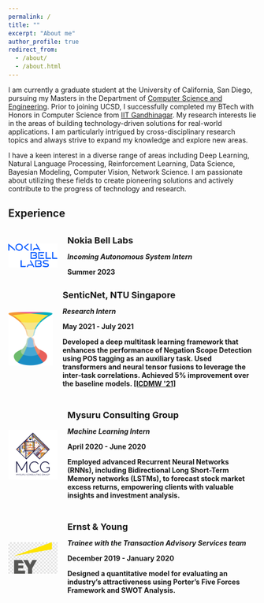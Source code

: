 ```yaml
---
permalink: /
title: ""
excerpt: "About me"
author_profile: true
redirect_from: 
  - /about/
  - /about.html
---
```


I am currently a graduate student at the University of California, San Diego, pursuing my Masters in the Department of [Computer Science and Engineering](https://cse.ucsd.edu/). Prior to joining UCSD, I successfully completed my BTech with Honors in Computer Science from [IIT Gandhinagar](https://cs.iitgn.ac.in/). My research interests lie in the areas of building technology-driven solutions for real-world applications. I am particularly intrigued by cross-disciplinary research topics and always strive to expand my knowledge and explore new areas.

I have a keen interest in a diverse range of areas including Deep Learning, Natural Language Processing, Reinforcement Learning, Data Science, Bayesian Modeling, Computer Vision, Network Science. I am passionate about utilizing these fields to create pioneering solutions and actively contribute to the progress of technology and research.


## Experience

<div style="display: flex; align-items: center;">
  <img src="../images/nokia.png" alt="Nokia Bell Labs" width="100px" align="left" style="margin-right: 20px">
  <div style="display: flex; align-items: center;">
    <div>
      <p><strong><span style="font-size: 18px;">Nokia Bell Labs</span></i></p>
      <p><i> Incoming Autonomous System Intern</i></p>
      <p>Summer 2023</p>
    </div>
  </div>
</div>

<div style="display: flex; align-items: center;">
  <img src="../images/senticnet.jpg" alt="SenticNet" width="100px" height="110px" align="left" style="margin-right: 20px">
  <div>
    <p><strong><span style="font-size: 18px;">SenticNet, NTU Singapore</span></strong></p>
    <p><i>Research Intern</i></p>
    <p>May 2021 - July 2021</p>
    <p>Developed a deep multitask learning framework that enhances the performance of Negation Scope Detection using POS tagging as an auxiliary task. Used transformers and neural tensor fusions to leverage the inter‑task correlations. Achieved 5% improvement over the baseline models. <a href="https://harshp1802.github.io/publication/24-09-2021-icdmw21">[ICDMW '21]</a> </p>
  </div>
</div>

<br clear="both">

<div style="display: flex; align-items: center;">
  <img src="../images/mcg-ai.png" alt="MCG AI" width="100px" align="left" style="margin-right: 20px">
  <div>
    <p><strong><span style="font-size: 18px;">Mysuru Consulting Group</span></strong></p>
    <p><i>Machine Learning Intern</i></p>
    <p>April 2020 - June 2020</p>
    <p>Employed advanced Recurrent Neural Networks (RNNs), including Bidirectional Long Short-Term Memory networks (LSTMs), to forecast stock market excess returns, empowering clients with valuable insights and investment analysis.</p>
  </div>
</div>

<br clear="both">

<div style="display: flex; align-items: center;">
  <img src="../images/ey.png" alt="EY" width="100px" align="left" style="margin-right: 20px">
  <div>
    <p><strong><span style="font-size: 18px;">Ernst & Young</span></strong></p>
    <p><i>Trainee with the Transaction Advisory Services team</i></p>
    <p>December 2019 - January 2020</p>
    <p>Designed a quantitative model for evaluating an industry’s attractiveness using Porter’s Five Forces Framework and SWOT Analysis.</p>
  </div>
</div>

<!-- A data-driven personal website
======
Like many other Jekyll-based GitHub Pages templates, academicpages makes you separate the website's content from its form. The content & metadata of your website are in structured markdown files, while various other files constitute the theme, specifying how to transform that content & metadata into HTML pages. You keep these various markdown (.md), YAML (.yml), HTML, and CSS files in a public GitHub repository. Each time you commit and push an update to the repository, the [GitHub pages](https://pages.github.com/) service creates static HTML pages based on these files, which are hosted on GitHub's servers free of charge.

Many of the features of dynamic content management systems (like Wordpress) can be achieved in this fashion, using a fraction of the computational resources and with far less vulnerability to hacking and DDoSing. You can also modify the theme to your heart's content without touching the content of your site. If you get to a point where you've broken something in Jekyll/HTML/CSS beyond repair, your markdown files describing your talks, publications, etc. are safe. You can rollback the changes or even delete the repository and start over -- just be sure to save the markdown files! Finally, you can also write scripts that process the structured data on the site, such as [this one](https://github.com/academicpages/academicpages.github.io/blob/master/talkmap.ipynb) that analyzes metadata in pages about talks to display [a map of every location you've given a talk](https://academicpages.github.io/talkmap.html).

Getting started
======
1. Register a GitHub account if you don't have one and confirm your e-mail (required!)
1. Fork [this repository](https://github.com/academicpages/academicpages.github.io) by clicking the "fork" button in the top right. 
1. Go to the repository's settings (rightmost item in the tabs that start with "Code", should be below "Unwatch"). Rename the repository "[your GitHub username].github.io", which will also be your website's URL.
1. Set site-wide configuration and create content & metadata (see below -- also see [this set of diffs](http://archive.is/3TPas) showing what files were changed to set up [an example site](https://getorg-testacct.github.io) for a user with the username "getorg-testacct")
1. Upload any files (like PDFs, .zip files, etc.) to the files/ directory. They will appear at https://[your GitHub username].github.io/files/example.pdf.  
1. Check status by going to the repository settings, in the "GitHub pages" section

Site-wide configuration
------
The main configuration file for the site is in the base directory in [_config.yml](https://github.com/academicpages/academicpages.github.io/blob/master/_config.yml), which defines the content in the sidebars and other site-wide features. You will need to replace the default variables with ones about yourself and your site's github repository. The configuration file for the top menu is in [_data/navigation.yml](https://github.com/academicpages/academicpages.github.io/blob/master/_data/navigation.yml). For example, if you don't have a portfolio or blog posts, you can remove those items from that navigation.yml file to remove them from the header. 

Create content & metadata
------
For site content, there is one markdown file for each type of content, which are stored in directories like _publications, _talks, _posts, _teaching, or _pages. For example, each talk is a markdown file in the [_talks directory](https://github.com/academicpages/academicpages.github.io/tree/master/_talks). At the top of each markdown file is structured data in YAML about the talk, which the theme will parse to do lots of cool stuff. The same structured data about a talk is used to generate the list of talks on the [Talks page](https://academicpages.github.io/talks), each [individual page](https://academicpages.github.io/talks/2012-03-01-talk-1) for specific talks, the talks section for the [CV page](https://academicpages.github.io/cv), and the [map of places you've given a talk](https://academicpages.github.io/talkmap.html) (if you run this [python file](https://github.com/academicpages/academicpages.github.io/blob/master/talkmap.py) or [Jupyter notebook](https://github.com/academicpages/academicpages.github.io/blob/master/talkmap.ipynb), which creates the HTML for the map based on the contents of the _talks directory).

**Markdown generator**

I have also created [a set of Jupyter notebooks](https://github.com/academicpages/academicpages.github.io/tree/master/markdown_generator
) that converts a CSV containing structured data about talks or presentations into individual markdown files that will be properly formatted for the academicpages template. The sample CSVs in that directory are the ones I used to create my own personal website at stuartgeiger.com. My usual workflow is that I keep a spreadsheet of my publications and talks, then run the code in these notebooks to generate the markdown files, then commit and push them to the GitHub repository.

How to edit your site's GitHub repository
------
Many people use a git client to create files on their local computer and then push them to GitHub's servers. If you are not familiar with git, you can directly edit these configuration and markdown files directly in the github.com interface. Navigate to a file (like [this one](https://github.com/academicpages/academicpages.github.io/blob/master/_talks/2012-03-01-talk-1.md) and click the pencil icon in the top right of the content preview (to the right of the "Raw | Blame | History" buttons). You can delete a file by clicking the trashcan icon to the right of the pencil icon. You can also create new files or upload files by navigating to a directory and clicking the "Create new file" or "Upload files" buttons. 

Example: editing a markdown file for a talk
![Editing a markdown file for a talk](/images/editing-talk.png)

For more info
------
More info about configuring academicpages can be found in [the guide](https://academicpages.github.io/markdown/). The [guides for the Minimal Mistakes theme](https://mmistakes.github.io/minimal-mistakes/docs/configuration/) (which this theme was forked from) might also be helpful. -->
